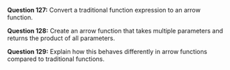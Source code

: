 **Question 127:** Convert a traditional function expression to an arrow function.

**Question 128:** Create an arrow function that takes multiple parameters and returns the product of all parameters.

**Question 129:** Explain how this behaves differently in arrow functions compared to traditional functions.